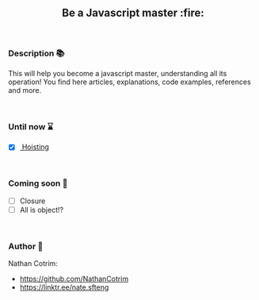 <div align="center">
  <h2> Be a Javascript master :fire: </h2> 
</div>

<br>

### Description 📚
This will help you become a javascript master, understanding all its operation! You find here articles, explanations, code examples, references and more.


<br>

### Until now ⌛

- [x] <a href="https://github.com/NathanCotrim/be-javascript-master/tree/main/hoisting"> Hoisting</a> 

<br>

### Coming soon 🍁
- [ ] Closure 
- [ ] All is object!?

<br>

### Author 🦍

Nathan Cotrim:

- https://github.com/NathanCotrim
- https://linktr.ee/nate.sfteng
